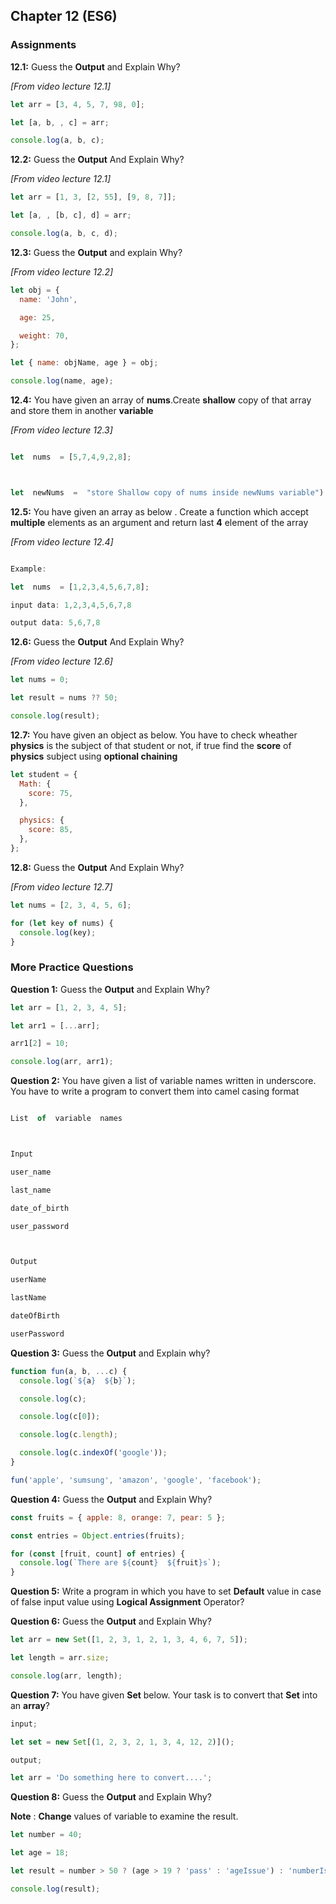 ## Chapter 12 (ES6)

### Assignments

**12.1:** Guess the **Output** and Explain Why?

_[From video lecture 12.1]_

```js
let arr = [3, 4, 5, 7, 98, 0];

let [a, b, , c] = arr;

console.log(a, b, c);
```

**12.2:** Guess the **Output** And Explain Why?

_[From video lecture 12.1]_

```js
let arr = [1, 3, [2, 55], [9, 8, 7]];

let [a, , [b, c], d] = arr;

console.log(a, b, c, d);
```

**12.3:** Guess the **Output** and explain Why?

_[From video lecture 12.2]_

```js
let obj = {
  name: 'John',

  age: 25,

  weight: 70,
};

let { name: objName, age } = obj;

console.log(name, age);
```

**12.4:** You have given an array of **nums**.Create **shallow** copy of that array and store them in another **variable**

_[From video lecture 12.3]_

```js

let  nums  = [5,7,4,9,2,8];



let  newNums  =  "store Shallow copy of nums inside newNums variable")

```

**12.5:** You have given an array as below . Create a function which accept **multiple** elements as an argument and return last **4** element of the array

_[From video lecture 12.4]_

```js

Example:

let  nums  = [1,2,3,4,5,6,7,8];

input data: 1,2,3,4,5,6,7,8

output data: 5,6,7,8

```

**12.6:** Guess the **Output** And Explain Why?

_[From video lecture 12.6]_

```js
let nums = 0;

let result = nums ?? 50;

console.log(result);
```

**12.7:** You have given an object as below. You have to check wheather **physics** is the subject of that student or not, if true find the **score** of **physics** subject using **optional chaining**

```js
let student = {
  Math: {
    score: 75,
  },

  physics: {
    score: 85,
  },
};
```

**12.8:** Guess the **Output** And Explain Why?

_[From video lecture 12.7]_

```js
let nums = [2, 3, 4, 5, 6];

for (let key of nums) {
  console.log(key);
}
```

### More Practice Questions

**Question 1:** Guess the **Output** and Explain Why?

```js
let arr = [1, 2, 3, 4, 5];

let arr1 = [...arr];

arr1[2] = 10;

console.log(arr, arr1);
```

**Question 2:** You have given a list of variable names written in underscore. You have to write a program to convert them into camel casing format

```js

List  of  variable  names



Input

user_name

last_name

date_of_birth

user_password



Output

userName

lastName

dateOfBirth

userPassword

```

**Question 3:** Guess the **Output** and Explain why?

```js
function fun(a, b, ...c) {
  console.log(`${a}  ${b}`);

  console.log(c);

  console.log(c[0]);

  console.log(c.length);

  console.log(c.indexOf('google'));
}

fun('apple', 'sumsung', 'amazon', 'google', 'facebook');
```

**Question 4:** Guess the **Output** and Explain Why?

```js
const fruits = { apple: 8, orange: 7, pear: 5 };

const entries = Object.entries(fruits);

for (const [fruit, count] of entries) {
  console.log(`There are ${count}  ${fruit}s`);
}
```

**Question 5:** Write a program in which you have to set **Default** value in case of false input value using **Logical Assignment** Operator?

**Question 6:** Guess the **Output** and Explain Why?

```js
let arr = new Set([1, 2, 3, 1, 2, 1, 3, 4, 6, 7, 5]);

let length = arr.size;

console.log(arr, length);
```

**Question 7:** You have given **Set** below. Your task is to convert that **Set** into an **array**?

```js
input;

let set = new Set[(1, 2, 3, 2, 1, 3, 4, 12, 2)]();

output;

let arr = 'Do something here to convert....';
```

**Question 8:** Guess the **Output** and Explain Why?

**Note** : **Change** values of variable to examine the result.

```js
let number = 40;

let age = 18;

let result = number > 50 ? (age > 19 ? 'pass' : 'ageIssue') : 'numberIssue';

console.log(result);
```
